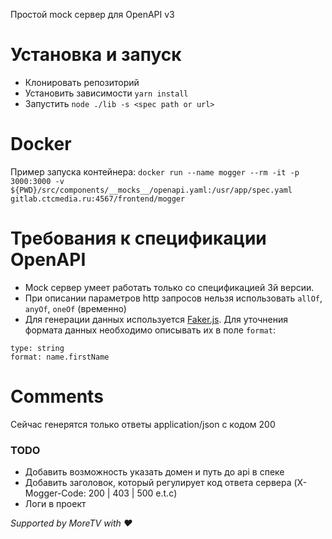 Простой mock сервер для OpenAPI v3
# Установка и запуск
- Клонировать репозиторий
- Установить зависимости `yarn install`
- Запустить `node ./lib -s <spec path or url>`

# Docker
Пример запуска контейнера:
`docker run --name mogger --rm -it -p 3000:3000 -v ${PWD}/src/components/__mocks__/openapi.yaml:/usr/app/spec.yaml  gitlab.ctcmedia.ru:4567/frontend/mogger`

# Требования к спецификации OpenAPI
- Mock сервер умеет работать только со спецификацией 3й версии.
- При описании параметров http запросов нельзя использовать `allOf`, `anyOf`, `oneOf` (временно)
- Для генерации данных используется [Faker.js](https://github.com/marak/Faker.js/). Для уточнения формата данных необходимо описывать их в поле `format`:
```
type: string
format: name.firstName
```

# Comments
Сейчас генерятся только ответы application/json с кодом 200

### TODO
- Добавить возможность указать домен и путь до api в спеке
- Добавить заголовок, который регулирует код ответа сервера (X-Mogger-Code: 200 | 403 | 500 e.t.c)
- Логи в проект

_Supported by MoreTV with ❤️_
